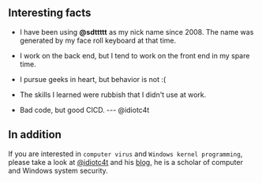 
## Interesting facts

* I have been using **@sdttttt** as my nick name since 2008.
The name was generated by my face roll keyboard at that time.

* I work on the back end, but I tend to work on the front end in my spare time.

* I pursue geeks in heart, but behavior is not :(

* The skills I learned were rubbish that I didn't use at work. 

* Bad code, but good CICD. --- @idiotc4t

## In addition

If you are interested in `computer virus` and `Windows kernel programming`, please take a look at [@idiotc4t](https://github.com/idiotc4t) and his [blog](https://idiotc4t.gitbook.io/), he is a scholar of computer and Windows system security.

